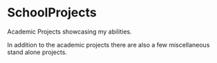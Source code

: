 # SchoolProjects
Academic Projects showcasing my abilities.

In addition to the academic projects there are also a few miscellaneous stand alone projects.
